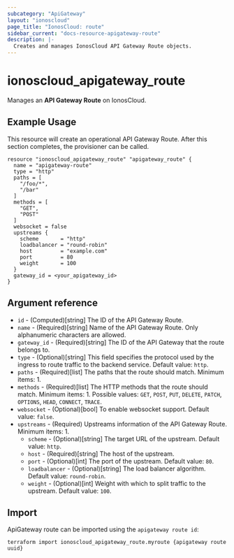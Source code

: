 ```yaml
---
subcategory: "ApiGateway"
layout: "ionoscloud"
page_title: "IonosCloud: route"
sidebar_current: "docs-resource-apigateway-route"
description: |-
  Creates and manages IonosCloud API Gateway Route objects.
---
```


# ionoscloud_apigateway_route

Manages an **API Gateway Route** on IonosCloud.

## Example Usage

This resource will create an operational API Gateway Route. After this section completes, the provisioner can be called.

```hcl
resource "ionoscloud_apigateway_route" "apigateway_route" {
  name = "apigateway-route"
  type = "http"
  paths = [
    "/foo/*",
    "/bar"
  ]
  methods = [
    "GET",
    "POST"
  ]
  websocket = false
  upstreams {
    scheme       = "http"
    loadbalancer = "round-robin"
    host         = "example.com"
    port         = 80
    weight       = 100
  }
  gateway_id = <your_apigateway_id>
}
```

## Argument reference

* `id` - (Computed)[string] The ID of the API Gateway Route.
* `name` - (Required)[string] Name of the API Gateway Route. Only alphanumeric characters are allowed.
* `gateway_id` - (Required)[string] The ID of the API Gateway that the route belongs to.
* `type` - (Optional)[string] This field specifies the protocol used by the ingress to route traffic to the backend
  service. Default value: `http`.
* `paths` - (Required)[list] The paths that the route should match. Minimum items: 1.
* `methods` - (Required)[list] The HTTP methods that the route should match. Minimum items: 1. Possible values: `GET`,
  `POST`, `PUT`, `DELETE`, `PATCH`, `OPTIONS`, `HEAD`, `CONNECT`, `TRACE`.
* `websocket` - (Optional)[bool] To enable websocket support. Default value: `false`.
* `upstreams` - (Required) Upstreams information of the API Gateway Route. Minimum items: 1.
    * `scheme` - (Optional)[string] The target URL of the upstream. Default value: `http`.
    * `host` -  (Required)[string] The host of the upstream.
    * `port` -  (Optional)[int] The port of the upstream. Default value: `80`.
    * `loadbalancer` - (Optional)[string] The load balancer algorithm. Default value: `round-robin`.
    * `weight` - (Optional)[int] Weight with which to split traffic to the upstream. Default value: `100`.

## Import

ApiGateway route can be imported using the `apigateway route id`:

```shell
terraform import ionoscloud_apigateway_route.myroute {apigateway route uuid}
```
